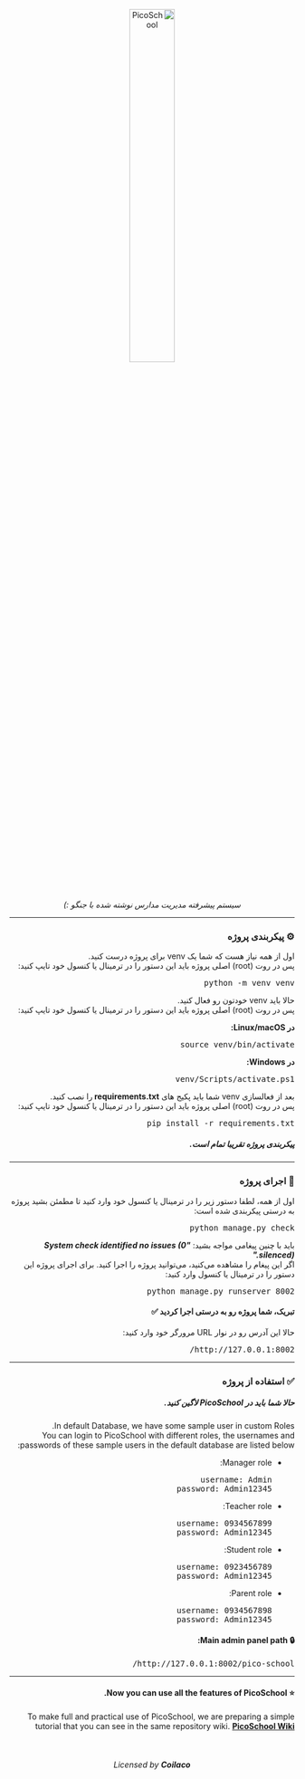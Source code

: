 <div dir="rtl">

  <p align="center">
  
  <img src="https://drive.google.com/uc?id=1Lp6hXe_C-_f0uCYBmsPQ2T1y4BY0n32L&export=download" alt="PicoSchool" width="40%">
  
  <p align="center">
    <i>
    سیستم پیشرفته مدیریت مدارس نوشته شده با جنگو :)
    </i>
  </p>
  
  <hr>
</p>

<h3>
⚙️ پیکربندی پروژه
</h3>

<p>
اول از همه نیاز هست که شما یک venv برای پروژه درست کنید. <br>
پس در روت (root) اصلی پروژه باید این دستور را در ترمینال یا کنسول خود تایپ کنید: 
</p>
<pre>
python -m venv venv
</pre>
<p>
حالا باید venv خودتون رو فعال کنید. <br>
پس در روت (root) اصلی پروژه باید این دستور را در ترمینال یا کنسول خود تایپ کنید: 
</p>
<b>
در Linux/macOS:
</b>
<pre>
source venv/bin/activate
</pre>
<b>
در Windows:
</b>
<pre>
venv/Scripts/activate.ps1
</pre>

<p>
  بعد از فعالسازی venv شما باید پکیج های <b> requirements.txt </b> را نصب کنید. <br> 
پس در روت (root) اصلی پروژه باید این دستور را در ترمینال یا کنسول خود تایپ کنید: 
</p>
<pre>
pip install -r requirements.txt
</pre>
<h5>
پیکربندی پروژه تقریبا تمام است.
</h5>

<hr>

<h3>
🏁 اجرای پروژه
</h3>
<p>
  اول از همه، لطفا دستور زیر را در ترمینال یا کنسول خود وارد کنید تا مطمئن بشید پروژه به درستی پیکربندی شده است:
</p>
<pre>
python manage.py check
</pre>
<p>
  باید با چنین پیغامی مواجه بشید:
  <strong>
    <i>
      "System check identified no issues (0 silenced)."
    </i>
  </strong>
  <br>
  اگر این پیغام را مشاهده می‌کنید، می‌توانید پروژه را اجرا کنید. برای اجرای پروژه این دستور را در ترمینال یا کنسول وارد کنید:
</p>
<pre>
python manage.py runserver 8002
</pre>
<h4>
  تبریک، شما پروژه رو به درستی اجرا کردید ✅ 
</h4>

<p>
  حالا این آدرس رو در نوار URL مرورگر خود وارد کنید:
</p>
<pre>
http://127.0.0.1:8002/
</pre>

<hr>
<h3>
✅ استفاده از پروژه
</h3>
<h5>
  حالا شما باید در PicoSchool لاگین کنید.
</h5>
<p>
In default Database, we have some sample user in custom Roles. <br>
You can login to PicoSchool with different roles, the usernames and passwords of these sample users in the default database are listed below:
</p>
<ul>
  <li>
    Manager role:
<pre>
username: Admin
password: Admin12345
</pre>
  </li>
  <li>
    Teacher role:
<pre>
username: 0934567899
password: Admin12345
</pre>
  </li>
  <li>
    Student role:
<pre>
username: 0923456789
password: Admin12345
</pre>
  </li>
  <li>
    Parent role:
<pre>
username: 0934567898
password: Admin12345
</pre>
  </li>
</ul>

<h4>
🔒 Main admin panel path:
</h4>
<pre>
http://127.0.0.1:8002/pico-school/
</pre>

<hr>
<h4>
⭐️ Now you can use all the features of PicoSchool.
</h4>

<p>
To make full and practical use of PicoSchool, we are preparing a simple tutorial that you can see in the same repository wiki.
<b>
  <a href="https://github.com/AminAliH47/PicoSchool/wiki">PicoSchool Wiki</a>  
</b>
</p>

<br>
<h6 align="center">
  Licensed by <b>Coilaco</b>
</h6>

  
</div>
